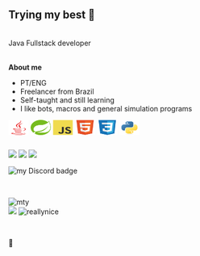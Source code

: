 ## Trying my best 🐳

</br>
Java Fullstack developer </br>
</br>

**About me**

- PT/ENG
- Freelancer from Brazil
- Self-taught and still learning
- I like bots, macros and general simulation programs
<div style="display: inline_block">
  <img align="center" alt="brun-Js" height="30" width="40" src="https://raw.githubusercontent.com/devicons/devicon/master/icons/java/java-plain.svg">
  <img align="center" alt="bru-React" height="30" width="40" src="https://raw.githubusercontent.com/devicons/devicon/master/icons/spring/spring-original.svg">
  <img align="center" alt="bru-HTML" height="30" width="40" src="https://raw.githubusercontent.com/devicons/devicon/master/icons/javascript/javascript-original.svg">
  <img align="center" alt="bru-HTML" height="30" width="40" src="https://raw.githubusercontent.com/devicons/devicon/master/icons/html5/html5-original.svg">
  <img align="center" alt="bru-CSS" height="30" width="40" src="https://raw.githubusercontent.com/devicons/devicon/master/icons/css3/css3-original.svg">
  <img align="center" alt="bru-Python" height="30" width="40" src="https://raw.githubusercontent.com/devicons/devicon/master/icons/python/python-original.svg">
</div>

##

<div> 
  <a href="https://instagram.com/brunoal_108" target="_blank"><img src="https://img.shields.io/badge/-Instagram-%23E4405F?style=for-the-badge&logo=instagram&logoColor=white" target="_blank"></a>
  <a href = "mailto:brunoalmeidacunha.bm@gmail.com"><img src="https://img.shields.io/badge/Gmail-333333?style=for-the-badge&logo=gmail&logoColor=red" target="_blank"></a>
  <a href="https://www.linkedin.com/bruno-almeida-71623a214" target="_blank"><img src="https://img.shields.io/badge/-LinkedIn-%230077B5?style=for-the-badge&logo=linkedin&logoColor=white" target="_blank"></a> 
 
  ![my Discord badge](https://dcbadge.limes.pink/api/shield/239173856131022848?logoColor=pink)
 
</div>

</br>

![mty](https://github-readme-stats.vercel.app/api?username=mtybruno&layout-compact&langs_count-168&theme=tokyonight&show_icons=true//github.commtybruno/github-readme-stats)</a></br><img align="bottom" src="https://github-readme-stats.vercel.app/api/top-langs/?username=mtybruno&layout=compact&theme=buefy&hide_border=true"/></a>
![reallynice](https://cdn.7tv.app/emote/6304529cb9163843cddda540/3x.webp)
</br>

</br>

🙂
 
&nbsp;

##
